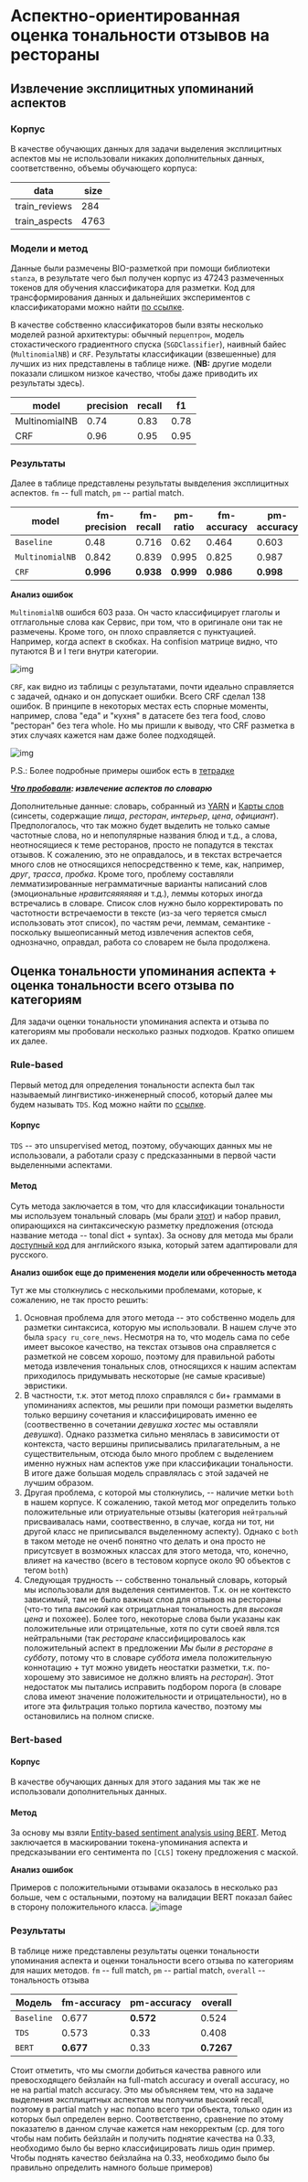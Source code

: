 # Аспектно-ориентированная оценка тональности отзывов на рестораны

## Извлечение эксплицитных упоминаний аспектов

### Корпус
В качестве обучающих данных для задачи выделения эксплицитных аспектов мы не использовали никаких дополнительных данных, соответственно, объемы обучающего корпуса:

|data|size|
|----|----|
|train_reviews|284|
|train_aspects|4763|

### Модели и метод

Данные были размечены BIO-разметкой при помощи библиотеки `stanza`, в результате чего был получен корпус из 47243 размеченных токенов для обучения классификатора для разметки. Код для трансформирования данных и дальнейших экспериментов с классификаторами можно найти [по ссылке](https://github.com/aaaksenova/NLP_ABSA_project/blob/change/aspect_extraction_as_classification.ipynb).

В качестве собственно классификаторов были взяты несколько моделей разной архитектуры: обычный `перцептрон`, модель стохастического градиентного спуска (`SGDClassifier`), наивный байес (`MultinomialNB`) и `CRF`. Результаты классификации (взвешенные) для лучших из них представлены в таблице ниже. (**NB:** другие модели показали слишком низкое качество, чтобы даже приводить их результаты здесь). 

|model|precision|recall|f1|
|-----|---------|------|--|
|MultinomialNB|0.74|0.83|0.78|
|CRF|0.96|0.95|0.95|


### Результаты

Далее в таблице представлены результаты вывделения эксплицитных аспектов. `fm` -- full match, `pm` -- partial match.

|model|fm-precision|fm-recall|pm-ratio|fm-accuracy|pm-accuracy|
|---|---|---|---|---|---|
|`Baseline`|0.48|0.716|0.62|0.464|0.603|
|`MultinomialNB`|0.842|0.839|0.995|0.825|0.987|
|`CRF`|**0.996**|**0.938**|**0.999**|**0.986**|**0.998**|

**Анализ ошибок**

`MultinomialNB` ошибся 603 раза. Он часто классифицирует глаголы и отглагольные слова как Сервис, при том, что в оригинале они так не размечены. Кроме того, он плохо справляется с пунктуацией. Например, когда аспект в скобках. На confision матрице видно, что путаются B и I теги внутри категории.

![img](https://github.com/aaaksenova/NLP_ABSA_project/blob/change/img/NBconfusion.png)

`CRF`, как видно из таблицы с результатами, почти идеально справляется с задачей, однако и он допускает ошибки. Всего CRF сделал 138 ошибок. В принципе в некоторых местах есть спорные моменты, например, слова "еда" и "кухня" в датасете без тега food, слово "ресторан" без тега whole. Но мы пришли к выводу, что CRF разметка в этих случаях кажется нам даже более подходящей.

![img](https://github.com/aaaksenova/NLP_ABSA_project/blob/change/img/CRFconfusion.png)

P.S.: Более подробные примеры ошибок есть в [тетрадке](https://github.com/aaaksenova/NLP_ABSA_project/blob/change/aspect_extraction_as_classification.ipynb)

***[Что пробовали](https://colab.research.google.com/drive/15xomghptvQ8k_28_A7TCWBKoQiIUE6hT?usp=sharing): извлечение аспектов по словарю***

Дополнительные данные: словарь, собранный из [YARN](https://russianword.net) и [Карты слов](https://github.com/dkulagin/kartaslov) (синсеты, содержащие *пища*, *ресторан*, *интерьер*, *цена*, *официант*). Предпологалось, что так можно будет выделить не только самые частотные слова, но и непопулярные названия блюд и т.д., а слова, неотносящиеся к теме ресторанов, просто не попадутся в текстах отзывов. К сожалению, это не оправдалось, и в текстах встречается много слов не относящихся непосредственно к теме, как, например, *друг*, *трасса*, *пробка*. Кроме того, проблему составляли лемматизированные неграмматичные варианты написаний слов (эмоциональные *нравитсяяяяяяя* и т.д.), леммы которых иногда встречались в словаре. Список слов нужно было корректировать по частотности встречаемости в тексте (из-за чего теряется смысл использовать этот список), по частям речи, леммам, семантике - поскольку вышеописанный метод извлечения аспектов себя, однозначно, оправдал, работа со словарем не была продолжена.

## Оценка тональности упоминания аспекта + оценка тональности всего отзыва по категориям

Для задачи оценки тональности упоминания аспекта и отзыва по категориям мы пробовали несколько разных подходов. Кратко опишем их далее.

### Rule-based
Первый метод для определения тональности аспекта был так называемый лингвистико-инженерный способ, который далее мы будем называть `TDS`.
Код можно найти по [ссылке](https://github.com/aaaksenova/NLP_ABSA_project/blob/change/tonal_dict_syntax.ipynb).

#### Корпус
`TDS` -- это unsupervised метод, поэтому, обучающих данных мы не использовали, а работали сразу с предсказанными в первой части выделенными аспектами.

#### Метод
Суть метода заключается в том, что для классификации тональности мы используем тональный словарь (мы брали [этот](https://github.com/dkulagin/kartaslov/tree/master/dataset/kartaslovsent)) и набор правил, опирающихся на синтаксическую разметку предложения (отсюда название метода -- tonal dict + syntax). За основу для метода мы брали [доступный код](https://intellica-ai.medium.com/aspect-based-sentiment-analysis-everything-you-wanted-to-know-1be41572e238) для английского языка, который затем адаптировали для русского. 

**Анализ ошибок еще до применения модели или обреченность метода**

Тут же мы столкнулись с несколькими проблемами, которые, к сожалению, не так просто решить:

1. Основная проблема для этого метода -- это собственно модель для разметки синтаксиса, которую мы использовали. В нашем случе это была `spacy ru_core_news`. Несмотря на то, что модель сама по себе имеет высокое качество, на текстах отзывов она справляется с разметкой не совсем хорошо, поэтому для правильной работы метода извлечения тональных слов, относящихся к нашим аспектам приходилось придумывать нескоторые (не самые красивые) эвристики. 
2. В частности, т.к. этот метод плохо справлялся с би+ граммами в упоминаниях аспектов, мы решили при помощи разметки выделять только вершину сочетания и классифицировать именно ее (соотвественно в сочетании *девушка хостес* мы оставляли *девушка*). Однако раззметка сильно менялась в зависимости от контекста, часто вершины приписывались прилагательным, а не существительным, отсюда было много проблем с выделением именно нужных нам аспектов уже при классификации тональности. В итоге даже большая модель справлялась с этой задачей не лучшим образом.
3. Другая проблема, с которой мы столкнулись, -- наличие метки `both` в нашем корпусе. К сожалению, такой метод мог определить только положительные или отриуательные отзывы (категория `нейтральный` присваивалась нами, соотвественно, в случае, когда ни тот, ни другой класс не приписывался выделенному аспекту). Однако с `both` в таком методе не оченб понятно что делать и она просто не присутсвует в возможных классах для этого метода, что, конечно, влияет на качество (всего в тестовом корпусе около 90 объектов с тегом `both`)
4. Следующая трудность -- собственно тональный словарь, который мы использовали для выделения сентиментов. Т.к. он не контексто зависимый, там не было важных слов для отзывов на рестораны (что-то типа *высокий* как отрицатльная тональность для *высокая цена* и похожее). Более того, некоторые слова были указаны как положительные или отрицательные, хотя по сути своей явля.тся нейтральными (так *ресторане* классифицировалось как положительный аспект в предложении *Мы были в ресторане в субботу*, потому что в словаре *суббота* имела положительную коннотацию + тут можно увидеть неостатки разметки, т.к. по-хорошему это зависимое не должно влиять на *ресторан*). Этот недостаток мы пытались исправить подбором порога (в словаре слова имеют значение положительности и отрицательности), но в итоге эта фильтрация только портила качество, поэтому мы остановились на полном списке.

### Bert-based

#### Корпус
В качестве обучающих данных для этого задания мы так же не использовали дополнительных данных. 

#### Метод

За основу мы взяли [Entity-based sentiment analysis using BERT](https://github.com/deep-nlp-spring-2020/dialog-sent/blob/master/notebooks/9-bert-masked.ipynb). Метод заключается в маскировании токена-упоминания аспекта и предсказывании его сентимента по `[CLS]` токену предложения с маской. 

**Анализ ошибок**

Примеров с положительными отзывами оказалось в несколько раз больше, чем с остальными, поэтому на валидации BERT показал байес в сторону положительного класса.
![image](https://user-images.githubusercontent.com/42929264/147478637-6d02967d-bc96-4b79-9c4a-f0c34a584ca7.png)

### Результаты
В таблице ниже представлены результаты оценки тональности упоминания аспекта и оценки тональности всего отзыва по категориям для наших методов. `fm` -- full match, `pm` -- partial match, `overall` -- тональность отзыва

|Модель|fm-accuracy|pm-accuracy|overall|
|---|---|---|---|
|`Baseline`|0.677|**0.572**|0.524|
|`TDS`|0.573|0.33|0.408|
|`BERT`|**0.677**|0.33|**0.7267**|


Стоит отметить, что мы смогли добиться качества равного или превосходящего бейзлайн на full-match accuracy и overall accuracy, но не на partial match accuracy. Это мы объясняем тем, что на задаче выделения эксплицитных аспектов мы получили высокий recall, поэтому в partial match у нас попало всего три объекта, только один из которых был определен верно. Соответственно, сравнение по этому показателю в данном случае кажется нам некорректым (ср. для того чтобы нам побить бейзлайн и получить поднятие качества на 0.33, необходимо было бы верно классифицировать лишь один пример. Чтобы поднять качество бейзлайна на 0.33, необходимо было бы правильно определить намного больше примеров)
